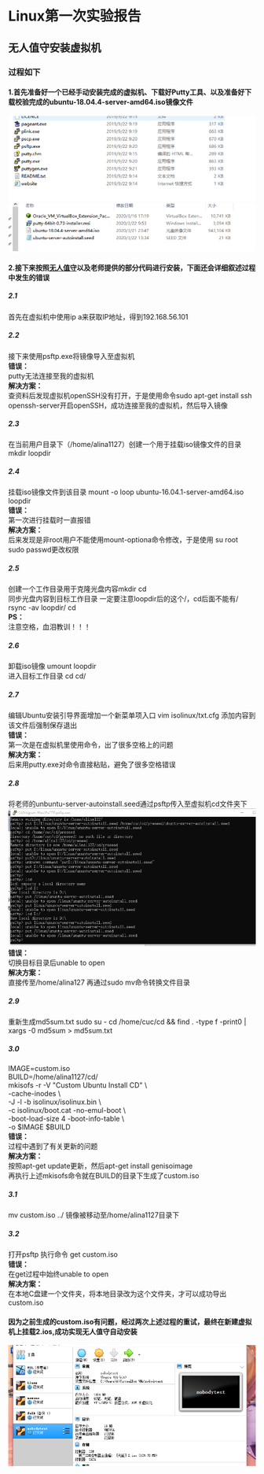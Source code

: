 # Linux第一次实验报告
## 无人值守安装虚拟机
### 过程如下
#### 1.首先准备好一个已经手动安装完成的虚拟机、下载好Putty工具、以及准备好下载校验完成的ubuntu-18.04.4-server-amd64.iso镜像文件
![1](./image/22.PNG) 
![2](./image/1.PNG)   
#### 2.接下来按照[无人值守](https://blog.csdn.net/qq_31989521/article/details/58600426)以及老师提供的部分代码进行安装，下面还会详细叙述过程中发生的错误  
##### 2.1  
首先在虚拟机中使用ip a来获取IP地址，得到192.168.56.101   
##### 2.2  
接下来使用psftp.exe将镜像导入至虚拟机  
**错误：**  
putty无法连接至我的虚拟机  
**解决方案：**  
查资料后发现虚拟机openSSH没有打开，于是使用命令sudo apt-get install ssh openssh-server开启openSSH，成功连接至我的虚拟机，然后导入镜像  
##### 2.3  
在当前用户目录下（/home/alina1127）创建一个用于挂载iso镜像文件的目录  
mkdir loopdir  
##### 2.4  
挂载iso镜像文件到该目录 mount -o loop ubuntu-16.04.1-server-amd64.iso loopdir  
**错误：**  
第一次进行挂载时一直报错  
**解决方案：**  
后来发现是非root用户不能使用mount-optiona命令修改，于是使用 su root sudo passwd更改权限  
##### 2.5  
创建一个工作目录用于克隆光盘内容mkdir cd  
同步光盘内容到目标工作目录 一定要注意loopdir后的这个/，cd后面不能有/
rsync -av loopdir/ cd  
**PS：**  
注意空格，血泪教训！！！  
##### 2.6    
卸载iso镜像 umount loopdir  
进入目标工作目录 cd cd/  
##### 2.7    
编辑Ubuntu安装引导界面增加一个新菜单项入口 vim isolinux/txt.cfg
添加内容到该文件后强制保存退出  
**错误：**  
第一次是在虚拟机里使用命令，出了很多空格上的问题  
**解决方案：**  
后来用putty.exe对命令直接粘贴，避免了很多空格错误  
##### 2.8  
将老师的unbuntu-server-autoinstall.seed通过psftp传入至虚拟机cd文件夹下   
![3](./image/5.png)   
**错误：**  
切换目标目录后unable to open  
**解决方案：**  
直接传至/home/alina127 再通过sudo mv命令转换文件目录 
##### 2.9  
重新生成md5sum.txt
sudo su -
cd /home/cuc/cd && find . -type f -print0 | xargs -0 md5sum > md5sum.txt  
##### 3.0  
IMAGE=custom.iso  
BUILD=/home/alina1127/cd/  
mkisofs -r -V "Custom Ubuntu Install CD" \  
   -cache-inodes \  
   -J -l -b isolinux/isolinux.bin \    
   -c isolinux/boot.cat -no-emul-boot \  
   -boot-load-size 4 -boot-info-table \    
   -o $IMAGE $BUILD  
**错误：**  
过程中遇到了有关更新的问题  
**解决方案：**  
按照apt-get update更新，然后apt-get install genisoimage  
再执行上述mkisofs命令就在BUILD的目录下生成了custom.iso  
##### 3.1  
mv custom.iso ../ 镜像被移动至/home/alina1127目录下  
##### 3.2  
打开psftp 执行命令 get custom.iso  
**错误：**  
在get过程中始终unable to open  
**解决方案：**  
在本地C盘建一个文件夹，将本地目录改为这个文件夹，才可以成功导出custom.iso  
  
#### 因为之前生成的custom.iso有问题，经过两次上述过程的重试，最终在新建虚拟机上挂载2.ios,成功实现无人值守自动安装
![1](./image/vb.PNG)


  



